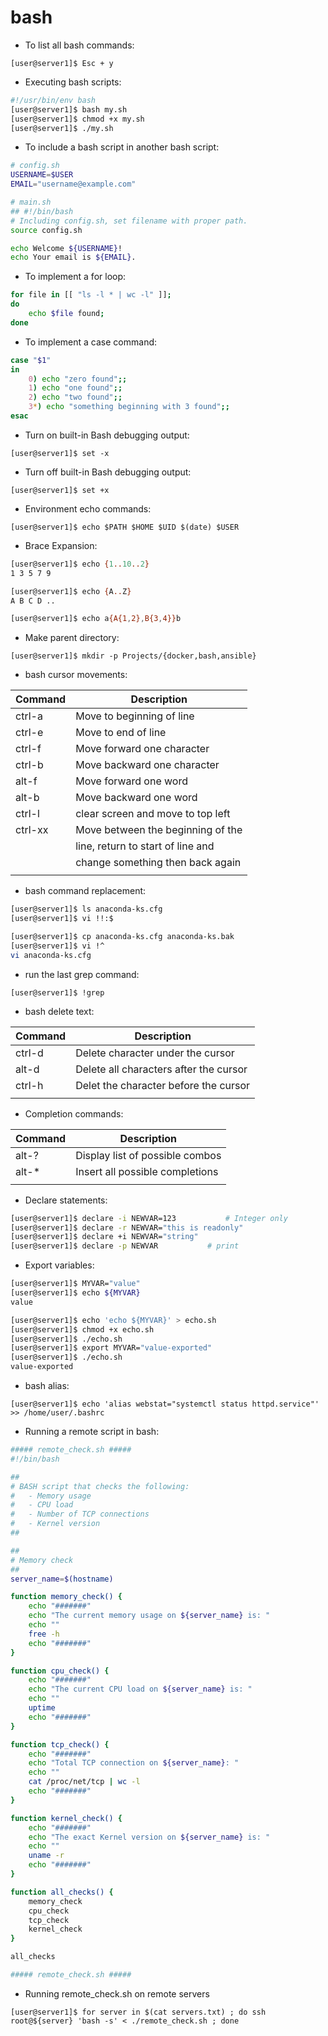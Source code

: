 # bash

- To list all bash commands:

`[user@server1]$ Esc + y`

- Executing bash scripts:

```sh
#!/usr/bin/env bash
[user@server1]$ bash my.sh
[user@server1]$ chmod +x my.sh
[user@server1]$ ./my.sh
```

- To include a bash script in another bash script:

```sh
# config.sh
USERNAME=$USER
EMAIL="username@example.com"

# main.sh
## #!/bin/bash
# Including config.sh, set filename with proper path.
source config.sh

echo Welcome ${USERNAME}!
echo Your email is ${EMAIL}.
```

- To implement a for loop:

```sh
for file in [[ "ls -l * | wc -l" ]];
do
    echo $file found;
done
```

- To implement a case command:

```sh
case "$1"
in
    0) echo "zero found";;
    1) echo "one found";;
    2) echo "two found";;
    3*) echo "something beginning with 3 found";;
esac
```

- Turn on built-in Bash debugging output:

`[user@server1]$ set -x`

- Turn off built-in Bash debugging output:

`[user@server1]$ set +x`

- Environment echo commands:

`[user@server1]$ echo $PATH $HOME $UID $(date) $USER`

- Brace Expansion:

```sh
[user@server1]$ echo {1..10..2}
1 3 5 7 9

[user@server1]$ echo {A..Z}
A B C D ..

[user@server1]$ echo a{A{1,2},B{3,4}}b
```

- Make parent directory:

`[user@server1]$ mkdir -p Projects/{docker,bash,ansible}`

- bash cursor movements:

| Command | Description |
| --- | --- |
| ctrl-a | Move to beginning of line |
| ctrl-e | Move to end of line |
| ctrl-f | Move forward one character |
| ctrl-b | Move backward one character |
| alt-f | Move forward one word |
| alt-b | Move backward one word |
| ctrl-l | clear screen and move to top left |
| ctrl-xx | Move between the beginning of the |
| | line, return to start of line and |
| | change something then back again |
| | |

- bash command replacement:

```sh
[user@server1]$ ls anaconda-ks.cfg
[user@server1]$ vi !!:$

[user@server1]$ cp anaconda-ks.cfg anaconda-ks.bak
[user@server1]$ vi !^
vi anaconda-ks.cfg
```

- run the last grep command:

`[user@server1]$ !grep`

- bash delete text:

| Command | Description |
| --- | --- |
| ctrl-d | Delete character under the cursor |
| alt-d | Delete all characters after the cursor |
| ctrl-h | Delet the character before the cursor |
| | |

- Completion commands:

| Command | Description |
| --- | --- |
| alt-? | Display list of possible combos |
| alt-* | Insert all possible completions |
| | |

- Declare statements:

```sh
[user@server1]$ declare -i NEWVAR=123  			# Integer only
[user@server1]$ declare -r NEWVAR="this is readonly"
[user@server1]$ declare +i NEWVAR="string"
[user@server1]$ declare -p NEWVAR 			# print
```

- Export variables:

```sh
[user@server1]$ MYVAR="value"
[user@server1]$ echo ${MYVAR}
value

[user@server1]$ echo 'echo ${MYVAR}' > echo.sh
[user@server1]$ chmod +x echo.sh
[user@server1]$ ./echo.sh
[user@server1]$ export MYVAR="value-exported"
[user@server1]$ ./echo.sh
value-exported
```

- bash alias:

`[user@server1]$ echo 'alias webstat="systemctl status httpd.service"' >> /home/user/.bashrc`

- Running a remote script in bash:

```sh
##### remote_check.sh #####
#!/bin/bash

##
# BASH script that checks the following:
#	- Memory usage
#	- CPU load
#	- Number of TCP connections
# 	- Kernel version
##

## 
# Memory check
##
server_name=$(hostname)

function memory_check() {
	echo "#######"
	echo "The current memory usage on ${server_name} is: "
	echo ""
	free -h
	echo "#######"
}

function cpu_check() {
	echo "#######"
	echo "The current CPU load on ${server_name} is: "
	echo ""
	uptime
	echo "#######"
}

function tcp_check() {
	echo "#######"
	echo "Total TCP connection on ${server_name}: "
	echo ""
	cat /proc/net/tcp | wc -l
	echo "#######"
}

function kernel_check() {
	echo "#######"
	echo "The exact Kernel version on ${server_name} is: "
	echo ""
	uname -r
	echo "#######"
}

function all_checks() {
	memory_check
	cpu_check
	tcp_check
	kernel_check
}

all_checks

##### remote_check.sh #####
```

- Running remote_check.sh on remote servers

`[user@server1]$ for server in $(cat servers.txt) ; do ssh root@${server} 'bash -s' < ./remote_check.sh ; done`
